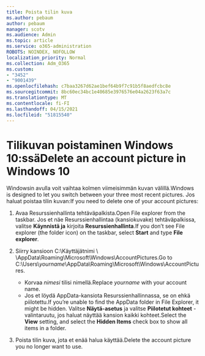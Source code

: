 ```yaml
---
title: Poista tilin kuva
ms.author: pebaum
author: pebaum
manager: scotv
ms.audience: Admin
ms.topic: article
ms.service: o365-administration
ROBOTS: NOINDEX, NOFOLLOW
localization_priority: Normal
ms.collection: Adm_O365
ms.custom:
- "3452"
- "9001439"
ms.openlocfilehash: c7baa3267d62ae1bef64b9f7c91b5f8aedfcbc8e
ms.sourcegitcommit: 8bc60ec34bc1e40685e3976576e04a2623f63a7c
ms.translationtype: MT
ms.contentlocale: fi-FI
ms.lasthandoff: 04/15/2021
ms.locfileid: "51815540"
---
```

# <a name="delete-an-account-picture-in-windows-10"></a><span data-ttu-id="9902c-102">Tilikuvan poistaminen Windows 10:ssä</span><span class="sxs-lookup"><span data-stu-id="9902c-102">Delete an account picture in Windows 10</span></span>

<span data-ttu-id="9902c-103">Windowsin avulla voit vaihtaa kolmen viimeisimmän kuvan välillä.</span><span class="sxs-lookup"><span data-stu-id="9902c-103">Windows is designed to let you switch between your three most recent pictures.</span></span> <span data-ttu-id="9902c-104">Jos haluat poistaa tilin kuvan:</span><span class="sxs-lookup"><span data-stu-id="9902c-104">If you need to delete one of your account pictures:</span></span>

1. <span data-ttu-id="9902c-105">Avaa Resurssienhallinta tehtäväpalkista.</span><span class="sxs-lookup"><span data-stu-id="9902c-105">Open File explorer from the taskbar.</span></span> <span data-ttu-id="9902c-106">Jos et näe Resurssienhallintaa (kansiokuvake) tehtäväpalkissa, valitse **Käynnistä ja** kirjoita **Resurssienhallinta**.</span><span class="sxs-lookup"><span data-stu-id="9902c-106">If you don’t see File explorer (the folder icon) on the taskbar, select **Start** and type **File explorer**.</span></span>

2. <span data-ttu-id="9902c-107">Siirry kansioon C:\Käyttäjätnimi \\ \AppData\Roaming\Microsoft\Windows\AccountPictures.</span><span class="sxs-lookup"><span data-stu-id="9902c-107">Go to C:\Users\\*yourname*\AppData\Roaming\Microsoft\Windows\AccountPictures.</span></span> 
    - <span data-ttu-id="9902c-108">Korvaa *nimesi* tilisi nimellä.</span><span class="sxs-lookup"><span data-stu-id="9902c-108">Replace *yourname* with your account name.</span></span>
    - <span data-ttu-id="9902c-109">Jos et löydä AppData-kansiota Resurssienhallinnassa, se on ehkä piilotettu.</span><span class="sxs-lookup"><span data-stu-id="9902c-109">If you’re unable to find the AppData folder in File Explorer, it might be hidden.</span></span> <span data-ttu-id="9902c-110">Valitse **Näytä-asetus** ja valitse **Piilotetut kohteet** -valintaruutu, jos haluat näyttää kansion kaikki kohteet.</span><span class="sxs-lookup"><span data-stu-id="9902c-110">Select the **View** setting, and select the **Hidden Items** check box to show all items in a folder.</span></span>

3. <span data-ttu-id="9902c-111">Poista tilin kuva, jota et enää halua käyttää.</span><span class="sxs-lookup"><span data-stu-id="9902c-111">Delete the account picture you no longer want to use.</span></span>
 
 